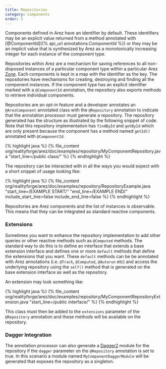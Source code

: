 ```yaml
---
title: Repositories
category: Components
order: 2
---
```


Components defined in Arez have an identifier by default. These identifiers may be an explicit value returned
from a method annotated with [@ComponentId]({% api_url annotations.ComponentId %}) or they may be an implicit
value that is synthesized by Arez as a monotonically increasing integer for each instance of the component type.

Repositories within Arez are a mechanism for saving references to all non-disposed instances of a particular
component type within a particular Arez [Zone](/zones). Each components is kept in a map with the identifier as
the key. The repositories have mechanisms for creating, destroying and finding all the component instances. If
the component type has an explicit identifier marked with a `@ComponentId` annotation, the repository also exports
methods to retrieve individual components.

Repositories are an opt-in feature and a developer annotates an `@ArezComponent` annotated class with the
`@Repository` annotation to indicate that the annotation processor must generate a repository. The repository
generated has the structure as illustrated by the following snippet of code. Note that this repository
implementation has `findById` and `getById` which are only present because the component has a method named
`getId()` annotated with `@ComponentId`.

{% highlight java %}
{% file_content org/realityforge/arez/doc/examples/repository/MyComponentRepository.java "start_line=/public class/" %}
{% endhighlight %}

The repository can be interacted with in all the ways you would expect with a short snippet of usage looking
like:

{% highlight java %}
{% file_content org/realityforge/arez/doc/examples/repository/RepositoryExample.java "start_line=/EXAMPLE START/" "end_line=/EXAMPLE END/" include_start_line=false include_end_line=false %}
{% endhighlight %}

Repositories are Arez components and the list of instances is observable. This means that they can be integrated
as standard reactive components.

### Extensions

Sometimes you want to enhance the repository implementation to add other queries or other reactive methods
such as `@Computed` methods. The standard way to do this is to define an interface that extends a base extension
interface and defines one or more `default` methods that define the extensions that you want. These `default`
methods can be be annotated with Arez annotations (i.e. `@Track`, `@Computed`, `@Autorun` etc) and access the
underlying repository using the `self()` method that is generated on the base extension interface as well as
the repository.

An extension may look something like:

{% highlight java %}
{% file_content org/realityforge/arez/doc/examples/repository/MyComponentRepositoryExtension.java "start_line=/public interface/" %}
{% endhighlight %}

This class must then be added to the `extensions` parameter of the `@Repository` annotation and these methods will
be available on the repository.

### Dagger Integration

The annotation processor can also generate a [Dagger2](https://google.github.io/dagger) module for the repository
if the `dagger` parameter on the `@Repository` annotation is set to true. In this scenario a module named
`MyComponentDaggerModule` will be generated that exposes the repository as a singleton.
